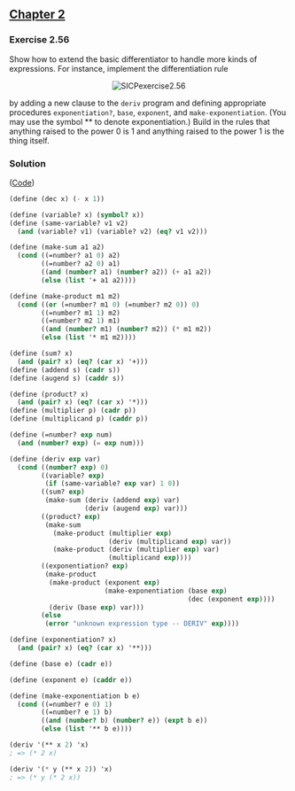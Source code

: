 ## [Chapter 2](../index.md#2-Building-Abstractions-with-Data)

### Exercise 2.56

Show how to extend the basic differentiator to handle more kinds of expressions. For instance, implement the differentiation rule

<p align="center">
  <img src="https://i.ibb.co/xhG2n76/SICPexercise2-56.jpg" alt="SICPexercise2.56" title="SICPexercise2.56">
</p>

by adding a new clause to the `deriv` program and defining appropriate procedures `exponentiation?`, `base`, `exponent`, and `make-exponentiation`. (You may use the symbol ** to denote exponentiation.) Build in the rules that anything raised to the power 0 is 1 and anything raised to the power 1 is the thing itself.

### Solution

([Code](../../src/Chapter%202/Exercise%202.56.scm))

```scheme
(define (dec x) (- x 1))

(define (variable? x) (symbol? x))
(define (same-variable? v1 v2)
  (and (variable? v1) (variable? v2) (eq? v1 v2)))

(define (make-sum a1 a2)
  (cond ((=number? a1 0) a2)
        ((=number? a2 0) a1)
        ((and (number? a1) (number? a2)) (+ a1 a2))
        (else (list '+ a1 a2))))

(define (make-product m1 m2)
  (cond ((or (=number? m1 0) (=number? m2 0)) 0)
        ((=number? m1 1) m2)
        ((=number? m2 1) m1)
        ((and (number? m1) (number? m2)) (* m1 m2))
        (else (list '* m1 m2))))

(define (sum? x)
  (and (pair? x) (eq? (car x) '+)))
(define (addend s) (cadr s))
(define (augend s) (caddr s))

(define (product? x)
  (and (pair? x) (eq? (car x) '*)))
(define (multiplier p) (cadr p))
(define (multiplicand p) (caddr p))

(define (=number? exp num)
  (and (number? exp) (= exp num)))
```
```scheme
(define (deriv exp var)
  (cond ((number? exp) 0)
        ((variable? exp)
         (if (same-variable? exp var) 1 0))
        ((sum? exp)
         (make-sum (deriv (addend exp) var)
                   (deriv (augend exp) var)))
        ((product? exp)
         (make-sum
           (make-product (multiplier exp)
                         (deriv (multiplicand exp) var))
           (make-product (deriv (multiplier exp) var)
                         (multiplicand exp))))
        ((exponentiation? exp)
         (make-product
          (make-product (exponent exp)
                        (make-exponentiation (base exp)
                                             (dec (exponent exp))))
          (deriv (base exp) var)))
        (else
         (error "unknown expression type -- DERIV" exp))))

(define (exponentiation? x)
  (and (pair? x) (eq? (car x) '**)))

(define (base e) (cadr e))

(define (exponent e) (caddr e))

(define (make-exponentiation b e)
  (cond ((=number? e 0) 1)
        ((=number? e 1) b)
        ((and (number? b) (number? e)) (expt b e))
        (else (list '** b e))))

(deriv '(** x 2) 'x)
; => (* 2 x)

(deriv '(* y (** x 2)) 'x)
; => (* y (* 2 x))
```

